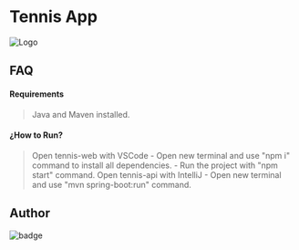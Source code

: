 # Tennis App
![Logo](https://images.unsplash.com/photo-1595057602304-8b54f16dc1b0?ixid=MnwxMjA3fDB8MHxwaG90by1wYWdlfHx8fGVufDB8fHx8&ixlib=rb-1.2.1&auto=format&fit=crop&w=1000&q=80)


## FAQ

#### Requirements
  > Java and Maven installed.

#### ¿How to Run?
  > Open tennis-web with VSCode
    - Open new terminal and use "npm i" command to install all dependencies.
    - Run the project with "npm start" command.
  > Open tennis-api with IntelliJ
    - Open new terminal and use "mvn spring-boot:run" command.

## Author

![badge](https://img.shields.io/static/v1.svg?style=flat-square&label=Lucas%20F&message=Fullstack%20Developer&labelColor=1A1A1A&color=999999&logo=hackaday)
